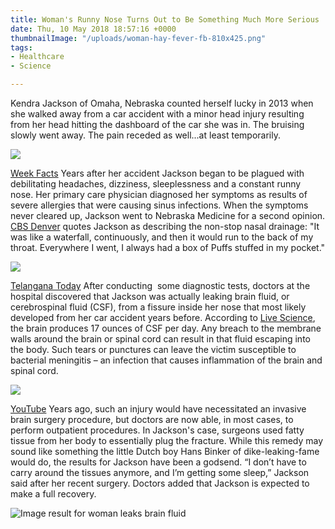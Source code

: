```yaml
---
title: Woman's Runny Nose Turns Out to Be Something Much More Serious
date: Thu, 10 May 2018 18:57:16 +0000
thumbnailImage: "/uploads/woman-hay-fever-fb-810x425.png"
tags:
- Healthcare
- Science

---
```

Kendra Jackson of Omaha, Nebraska counted herself lucky in 2013 when she walked away from a car accident with a minor head injury resulting from her head hitting the dashboard of the car she was in. The bruising slowly went away. The pain receded as well...at least temporarily. 

![](http://newsattorneys.staging.wpengine.com/wp-content/uploads/2018/05/kendra-jackson.jpg) 

[Week Facts](https://weekfacts.com/2018/05/kendra-jackson-runny-nose-turns-out-to-be-brain-fluid-leak/) Years after her accident Jackson began to be plagued with debilitating headaches, dizziness, sleeplessness and a constant runny nose. Her primary care physician diagnosed her symptoms as results of severe allergies that were causing sinus infections. When the symptoms never cleared up, Jackson went to Nebraska Medicine for a second opinion. [CBS Denver](http://denver.cbslocal.com/2018/05/08/runny-nose-brain-fluid-leak/) quotes Jackson as describing the non-stop nasal drainage: "It was like a waterfall, continuously, and then it would run to the back of my throat. Everywhere I went, I always had a box of Puffs stuffed in my pocket." 

![](http://newsattorneys.staging.wpengine.com/wp-content/uploads/2018/05/kendra-jackson2.jpg) 

[Telangana Today](https://telanganatoday.com/runny-nose-turns-brain-fluid-leak) After conducting  some diagnostic tests, doctors at the hospital discovered that Jackson was actually leaking brain fluid, or cerebrospinal fluid (CSF), from a fissure inside her nose that most likely developed from her car accident years before. According to [Live Science](https://www.livescience.com/29415-runny-nose-leaking-brain-csf-rhinorrhea.html), the brain produces 17 ounces of CSF per day. Any breach to the membrane walls around the brain or spinal cord can result in that fluid escaping into the body. Such tears or punctures can leave the victim susceptible to bacterial meningitis – an infection that causes inflammation of the brain and spinal cord. 

![](http://newsattorneys.staging.wpengine.com/wp-content/uploads/2018/05/brain-in-human-youtube-2-1024x572.jpg) 

[YouTube](https://www.youtube.com/watch?v=ayKHgYdJ2i4) Years ago, such an injury would have necessitated an invasive brain surgery procedure, but doctors are now able, in most cases, to perform outpatient procedures. In Jackson's case, surgeons used fatty tissue from her body to essentially plug the fracture. While this remedy may sound like something the little Dutch boy Hans Binker of dike-leaking-fame would do, the results for Jackson have been a godsend. “I don’t have to carry around the tissues anymore, and I’m getting some sleep,” Jackson said after her recent surgery. Doctors added that Jackson is expected to make a full recovery. 

![Image result for woman leaks brain fluid](https://tecimages-1tmxd3aba43noa.stackpathdns.com/data/images/full/334536/kendra-jackso.jpg)